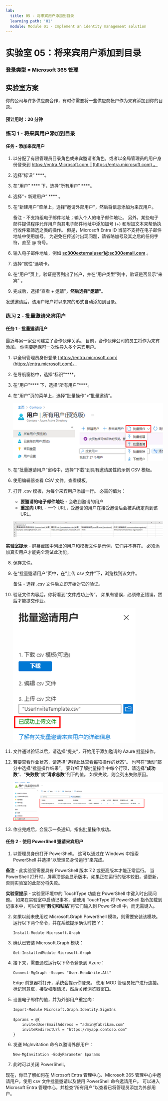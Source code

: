 ```yaml
---
lab:
  title: 05 - 将来宾用户添加到目录
  learning path: '01'
  module: Module 01 - Implement an identity management solution
---
```


# 实验室 05：将来宾用户添加到目录

### 登录类型 = Microsoft 365 管理

## 实验室方案

你的公司与许多供应商合作，有时你需要将一些供应商帐户作为来宾添加到你的目录。

#### 预计用时：20 分钟

### 练习 1 - 将来宾用户添加到目录

#### 任务 - 添加来宾用户

1. 以分配了有限管理员目录角色或来宾邀请者角色，或者以全局管理员的用户身份登录到 https://entra.Microsoft.com [](https://entra.microsoft.com) 。

2. 选择“标识” ****。

3. 在“用户” **** 下，选择“所有用户” ****。

4. 选择“+ 新建用户” **** 。

5. 在“新建用户”菜单上，选择“邀请外部用户”，然后将信息添加为来宾用户。

    备注 - 不支持组电子邮件地址；输入个人的电子邮件地址。 另外，某些电子邮件提供程序允许用户向其电子邮件地址中添加加号 (+) 和附加文本来帮助执行收件箱筛选之类的操作。 但是，Microsoft Entra ID 当前不支持在电子邮件地址中使用加号。 为避免在传送时出现问题，请省略加号及其之后的任何字符，直至 @ 符号。

6. 输入电子邮件地址，例如 **sc300externaluser1@sc300email.com** 。

7. 选择“属性”选项卡。

8. 在“用户”页上，验证是否列出了帐户，并在“用户类型”列中，验证是否显示“来宾” 。

9. 完成后，选择“查看 + 邀请”****，然后选择“邀请”****。


发送邀请后，该用户帐户将以来宾的形式自动添加到目录。


### 练习 2 - 批量邀请来宾用户

#### 任务 1 - 批量邀请用户

最近与另一家公司建立了合作伙伴关系。 目前，合作伙伴公司的员工将作为来宾添加。 你需要确保可一次性导入多个来宾用户。

1. 以全局管理员身份登录 [https://entra.microsoft.com](https://entra.microsoft.com)。

2. 在导航窗格中，选择“标识”****。

3. 在“用户”**** 下，选择“所有用户”****。

4. 在“用户”页的菜单上，选择“批量操作”>“批量邀请”。

   ![显示“所有用户”页面的屏幕图像，其中突出显示了“批量操作”和“批量邀请”菜单选项](./media/lp1-mod3-bulk-invite-option.png)

5. 在“批量邀请用户”窗格中，选择“下载”到具有邀请属性的示例 CSV 模板。

6. 使用编辑器查看 CSV 文件，查看模板。

7. 打开 .csv 模板，为每个来宾用户添加一行。 必需的值为：

    - **要邀请的电子邮件地址** - 会收到邀请的用户
    - **重定向 URL** - 一个 URL，受邀请的用户在接受邀请后会被系统定向到该 URL。

    ![显示示例批量邀请来宾模板 CSV 的屏幕图像](./media/lp1-mod3-template-csv.png)

**实验室提示** - 屏幕截图中列出的用户和模板文件是示例，它们并不存在。  必须添加真实用户才能完全测试此功能。

8. 保存文件。

9. 在“批量邀请用户”页中，在“上传 csv 文件”下，浏览找到该文件。

     备注 - 选择 .csv 文件后立即开始对它的验证。

10. 验证文件内容后，你将看到“文件成功上传”。 如果有错误，必须修正错误，然后才能提交作业。

    ![显示“批量邀请用户”的屏幕图像，其中突出显示了“文件成功上传”消息](./media/lp1-mod3-bulk-invite-users-upload-csv.png)

11. 文件通过验证以后，请选择“提交”，开始用于添加邀请的 Azure 批量操作。

12. 若要查看作业状态，请选择“选择此处查看每项操作的状态”。 也可在“活动”部分中选择“批量操作结果”。 要详细了解批量操作中每个行项，请选择“**成功数**”、“**失败数**”或“**请求总数**”列下的值。 如果失败，则会列出失败原因。

    ![显示批量操作结果的屏幕图像](./media/lp1-mod3-bulk-operations-results.png)

13. 作业完成后，会显示一条通知，指出批量操作成功。

#### 任务 2 - 使用 PowerShell 邀请来宾用户

1. 以管理员身份打开 PowerShell。 这可以通过在 Windows 中搜索 PowerShell 并选择“以管理员身份运行”来完成。 

**备注** - 此实验室需要具有 PowerShell 版本 7.2 或更高版本才能正常运行。  当 PowerShell 打开时，屏幕顶部会显示版本，如果正在运行的版本较旧，请更新，否则实验室的此部分将失败。

**实验室提示** - 实验室环境中的 TouchType 功能在 PowerShell 中键入时出现问题。 如果在实验室中启动记事本，请使用 TouchType 将 PowerShell 指令加载到记事本中，可以使用“**剪切和粘贴**”将它们输入到 PowerShell 中，而无需键入。

2. 如果以前未使用过 Microsoft.Graph PowerShell 模块，则需要安装该模块。  运行以下两个命令，并在系统提示确认时按 Y：

    ```
    Install-Module Microsoft.Graph
    ```
3. 确认已安装 Microsoft.Graph 模块：

    ```
    Get-InstalledModule Microsoft.Graph
    ```
    

4. 接下来，需要通过运行以下命令登录到 Azure：  

    ```
    Connect-MgGraph -Scopes "User.ReadWrite.All"
    ``` 
    Edge 浏览器将打开，系统会提示你登录。  使用 MOD 管理员帐户进行连接。  标记同意框，接受权限请求，然后关闭浏览器窗口。

5. 设置电子邮件的值，并为外部用户重定向：

    ```
    Import-Module Microsoft.Graph.Identity.SignIns
    
    $params = @{
        invitedUserEmailAddress = "admin@fabrikam.com"
        inviteRedirectUrl = "https://myapp.contoso.com"
    }
    ```

6. 发送 MgInvitation 命令以邀请外部用户：

    ```
    New-MgInvitation -BodyParameter $params
    ```

7. 此时可以关闭 PowerShell。
    
现在，你已了解如何在 Microsoft Entra 管理中心、Microsoft 365 管理中心中邀请用户，使用 csv 文件批量邀请以及使用 PowerShell 命令邀请用户。  可以进入 Microsoft Entra 管理中心，并检查“所有用户”以查看已将管理员添加为外部用户。
